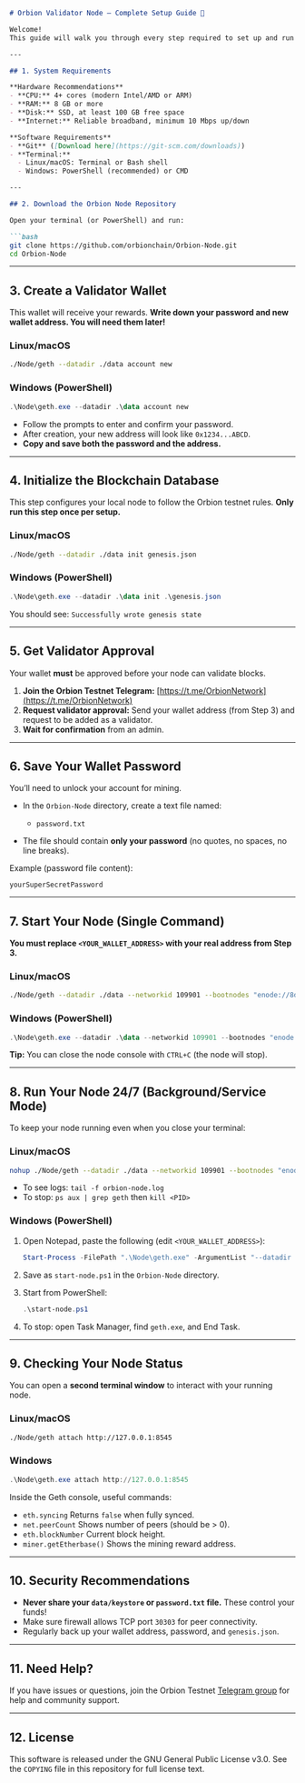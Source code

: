 ````markdown
# Orbion Validator Node — Complete Setup Guide 🚀

Welcome!  
This guide will walk you through every step required to set up and run a validator node on the Orbion Testnet. No prior blockchain experience required. All instructions are clearly separated for Linux/macOS and Windows users. Let’s get started!

---

## 1. System Requirements

**Hardware Recommendations**
- **CPU:** 4+ cores (modern Intel/AMD or ARM)
- **RAM:** 8 GB or more
- **Disk:** SSD, at least 100 GB free space
- **Internet:** Reliable broadband, minimum 10 Mbps up/down

**Software Requirements**
- **Git** ([Download here](https://git-scm.com/downloads))
- **Terminal:**  
  - Linux/macOS: Terminal or Bash shell  
  - Windows: PowerShell (recommended) or CMD

---

## 2. Download the Orbion Node Repository

Open your terminal (or PowerShell) and run:

```bash
git clone https://github.com/orbionchain/Orbion-Node.git
cd Orbion-Node
````

---

## 3. Create a Validator Wallet

This wallet will receive your rewards.
**Write down your password and new wallet address. You will need them later!**

### Linux/macOS

```bash
./Node/geth --datadir ./data account new
```

### Windows (PowerShell)

```powershell
.\Node\geth.exe --datadir .\data account new
```

* Follow the prompts to enter and confirm your password.
* After creation, your new address will look like `0x1234...ABCD`.
* **Copy and save both the password and the address.**

---

## 4. Initialize the Blockchain Database

This step configures your local node to follow the Orbion testnet rules.
**Only run this step once per setup.**

### Linux/macOS

```bash
./Node/geth --datadir ./data init genesis.json
```

### Windows (PowerShell)

```powershell
.\Node\geth.exe --datadir .\data init .\genesis.json
```

You should see:
`Successfully wrote genesis state`

---

## 5. Get Validator Approval

Your wallet **must** be approved before your node can validate blocks.

1. **Join the Orbion Testnet Telegram:**
   [https://t.me/OrbionNetwork](https://t.me/OrbionNetwork)
2. **Request validator approval:**
   Send your wallet address (from Step 3) and request to be added as a validator.
3. **Wait for confirmation** from an admin.

---

## 6. Save Your Wallet Password

You’ll need to unlock your account for mining.

* In the `Orbion-Node` directory, create a text file named:

  * `password.txt`
* The file should contain **only your password** (no quotes, no spaces, no line breaks).

Example (password file content):

```
yourSuperSecretPassword
```

---

## 7. Start Your Node (Single Command)

**You must replace `<YOUR_WALLET_ADDRESS>` with your real address from Step 3.**

### Linux/macOS

```bash
./Node/geth --datadir ./data --networkid 109901 --bootnodes "enode://8dc9f4362a8fe37ce936674f3424fadb628b5a5a538f53e5e6c901cd5af2fd538b80c68b259fba221f13ad2b84c5300624aeace1cb40bc88273a00c0c54726a5@bootnode.orbionchain.com:30305" --port 30303 --http --http.addr "0.0.0.0" --http.port 8545 --http.api "eth,net,web3,personal,miner,txpool" --http.corsdomain "virtual-testnet.orbionchain.com" --http.vhosts "virtual-testnet.orbionchain.com" --allow-insecure-unlock --unlock "<YOUR_WALLET_ADDRESS>" --password ./password.txt --miner.etherbase <YOUR_WALLET_ADDRESS> --mine --verbosity 3 console
```

### Windows (PowerShell)

```powershell
.\Node\geth.exe --datadir .\data --networkid 109901 --bootnodes "enode://8dc9f4362a8fe37ce936674f3424fadb628b5a5a538f53e5e6c901cd5af2fd538b80c68b259fba221f13ad2b84c5300624aeace1cb40bc88273a00c0c54726a5@bootnode.orbionchain.com:30305" --port 30303 --http --http.addr "0.0.0.0" --http.port 8545 --http.api "eth,net,web3,personal,miner,txpool" --http.corsdomain "virtual-testnet.orbionchain.com" --http.vhosts "virtual-testnet.orbionchain.com" --allow-insecure-unlock --unlock "<YOUR_WALLET_ADDRESS>" --password "password.txt" --miner.etherbase <YOUR_WALLET_ADDRESS> --mine --verbosity 3 console
```

**Tip:**
You can close the node console with `CTRL+C` (the node will stop).

---

## 8. Run Your Node 24/7 (Background/Service Mode)

To keep your node running even when you close your terminal:

### Linux/macOS

```bash
nohup ./Node/geth --datadir ./data --networkid 109901 --bootnodes "enode://8dc9f4362a8fe37ce936674f3424fadb628b5a5a538f53e5e6c901cd5af2fd538b80c68b259fba221f13ad2b84c5300624aeace1cb40bc88273a00c0c54726a5@bootnode.orbionchain.com:30305" --port 30303 --http --http.addr "0.0.0.0" --http.port 8545 --http.api "eth,net,web3,personal,miner,txpool" --http.corsdomain "virtual-testnet.orbionchain.com" --http.vhosts "virtual-testnet.orbionchain.com" --allow-insecure-unlock --unlock "<YOUR_WALLET_ADDRESS>" --password ./password.txt --miner.etherbase <YOUR_WALLET_ADDRESS> --mine --verbosity 3 > orbion-node.log 2>&1 &
```

* To see logs: `tail -f orbion-node.log`
* To stop: `ps aux | grep geth` then `kill <PID>`

### Windows (PowerShell)

1. Open Notepad, paste the following (edit `<YOUR_WALLET_ADDRESS>`):

   ```powershell
   Start-Process -FilePath ".\Node\geth.exe" -ArgumentList "--datadir .\data --networkid 109901 --bootnodes 'enode://8dc9f4362a8fe37ce936674f3424fadb628b5a5a538f53e5e6c901cd5af2fd538b80c68b259fba221f13ad2b84c5300624aeace1cb40bc88273a00c0c54726a5@bootnode.orbionchain.com:30305' --port 30303 --http --http.addr '0.0.0.0' --http.port 8545 --http.api 'eth,net,web3,personal,miner,txpool' --http.corsdomain 'virtual-testnet.orbionchain.com' --http.vhosts 'virtual-testnet.orbionchain.com' --allow-insecure-unlock --unlock '<YOUR_WALLET_ADDRESS>' --password 'password.txt' --miner.etherbase <YOUR_WALLET_ADDRESS> --mine --verbosity 3" -NoNewWindow
   ```
2. Save as `start-node.ps1` in the `Orbion-Node` directory.
3. Start from PowerShell:

   ```powershell
   .\start-node.ps1
   ```
4. To stop: open Task Manager, find `geth.exe`, and End Task.

---

## 9. Checking Your Node Status

You can open a **second terminal window** to interact with your running node.

### Linux/macOS

```bash
./Node/geth attach http://127.0.0.1:8545
```

### Windows

```powershell
.\Node\geth.exe attach http://127.0.0.1:8545
```

Inside the Geth console, useful commands:

* `eth.syncing`
  Returns `false` when fully synced.
* `net.peerCount`
  Shows number of peers (should be > 0).
* `eth.blockNumber`
  Current block height.
* `miner.getEtherbase()`
  Shows the mining reward address.

---

## 10. Security Recommendations

* **Never share your `data/keystore` or `password.txt` file.** These control your funds!
* Make sure firewall allows TCP port `30303` for peer connectivity.
* Regularly back up your wallet address, password, and `genesis.json`.

---

## 11. Need Help?

If you have issues or questions, join the Orbion Testnet [Telegram group](https://t.me/OrbionNetwork) for help and community support.

---

## 12. License

This software is released under the GNU General Public License v3.0.
See the `COPYING` file in this repository for full license text.

